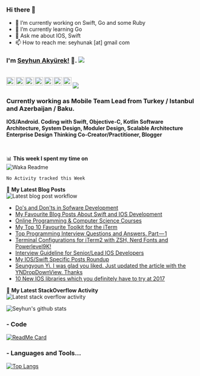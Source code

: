 ### Hi there 👋

- 🔭 I’m currently working on Swift, Go and some Ruby
- 🌱 I’m currently learning Go
- 💬 Ask me about IOS, Swift
- 📫 How to reach me: seyhunak [at] gmail com

### I'm [Seyhun Akyürek!](https://seyhunak.codes) 👋. ![](https://pronoun.cyou/x/y?subject=He&object=Him&height=20)

<br/>
<a href="https://twitter.com/seyhunak">
  <img align="left" alt="Seyhun Akyürek| Twitter" width="22px" src="https://cdn.jsdelivr.net/npm/simple-icons@v3/icons/twitter.svg" />
</a>
<a href="https://www.linkedin.com/in/seyhunak/">
  <img align="left" alt="Linkedin" width="22px" src="https://cdn.jsdelivr.net/npm/simple-icons@v3/icons/linkedin.svg" />
</a>
<a href="https://t.me/seyhunak">
  <img align="left" alt="Telegram" width="22px" src="https://cdn.jsdelivr.net/npm/simple-icons@v3/icons/telegram.svg" />
</a>
<a href="https://www.instagram.com/seyhunak/">
  <img align="left" alt="Instagram" width="22px" src="https://cdn.jsdelivr.net/npm/simple-icons@v3/icons/instagram.svg" />
</a>
<a href="https://www.reddit.com/user/seyhunak">
  <img align="left" alt=" Reddit" width="22px" src="https://cdn.jsdelivr.net/npm/simple-icons@v3/icons/reddit.svg" />
</a>
<a href="https://leetcode.com/seyhunak/">
  <img align="left" alt="Leetcode" width="22px" src="https://cdn.jsdelivr.net/npm/simple-icons@v3/icons/leetcode.svg" />
</a>
<a href="https://www.codechef.com/users/seyhunak">
  <img align="left" alt=" Codechef" width="22px" src="https://cdn.jsdelivr.net/npm/simple-icons@v3/icons/codechef.svg" />
</a>

![](https://visitor-badge.glitch.me/badge?page_id=seyhunak.seyhunak)

### Currently working as Mobile Team Lead from Turkey / Istanbul and Azerbaijan / Baku.

**IOS/Android. Coding with Swift, Objective-C, Kotlin**
**Software Architecture, System Design, Moduler Design, Scalable Architecture**
**Enterprise Design Thinking Co-Creator/Practitioner, Blogger**

<br />

📊 **This week I spent my time on**
<br>
![Waka Readme](https://github.com/seyhunak/seyhunak/workflows/Waka%20Readme/badge.svg)
<!--START_SECTION:waka-->
```text
No Activity tracked this Week
```
<!--END_SECTION:waka-->

📕 **My Latest Blog Posts**
<br>
![Latest blog post workflow](https://github.com/seyhunak/seyhunak/workflows/Latest%20blog%20post%20workflow/badge.svg)
<!-- BLOG-POST-LIST:START -->
- [Do's and Don'ts in Sofware Development](https://dev.to/seyhunak/do-s-and-don-ts-in-sofware-development-1bbf)
- [My Favourite Blog Posts About Swift and IOS Development](https://medium.com/@seyhunak/my-favourite-blog-posts-about-swift-and-ios-development-b3ae7c22e46e?source=rss-192c1ebd2112------2)
- [Online Programming & Computer Science Courses](https://medium.com/seyhunakyurek/online-programming-computer-science-courses-3dfa60015f22?source=rss-192c1ebd2112------2)
- [My Top 10 Favourite Toolkit for the iTerm](https://medium.com/seyhunakyurek/my-top-10-favourite-toolkit-for-the-iterm-580e2d15bed4?source=rss-192c1ebd2112------2)
- [Top Programming Interview Questions and Answers. Part — 1](https://medium.com/seyhunakyurek/top-programming-interview-questions-and-answers-part-1-5eba9199f0c?source=rss-192c1ebd2112------2)
- [Terminal Configurations for iTerm2 with ZSH, Nerd Fonts and Powerlevel9K!](https://medium.com/seyhunakyurek/terminal-configurations-for-iterm2-with-zsh-nerd-fonts-and-powerlevel9k-8ed4193ac819?source=rss-192c1ebd2112------2)
- [Interview Guideline for Senior/Lead IOS Developers](https://medium.com/seyhunakyurek/interview-guideline-for-senior-lead-ios-developers-997484ed53da?source=rss-192c1ebd2112------2)
- [My IOS/Swift Specific Posts Roundup](https://medium.com/seyhunakyurek/my-ios-swift-specific-posts-roundup-14c78a22c719?source=rss-192c1ebd2112------2)
- [Seungyoun Yi. I was glad you liked. Just updated the article with the YNDropDownView. Thanks](https://medium.com/@seyhunak/seungyoun-yi-i-was-glad-you-liked-just-updated-the-article-with-the-yndropdownview-thanks-22ddc386a622?source=rss-192c1ebd2112------2)
- [10 New IOS libraries which you definitely have to try at 2017](https://medium.com/seyhunakyurek/10-new-ios-libraries-which-you-definitely-have-to-try-at-2017-dc1a9cf4441e?source=rss-192c1ebd2112------2)
<!-- BLOG-POST-LIST:END -->

📕 **My Latest StackOverflow Activity**
<br>
![Latest stack overflow activity](https://github.com/seyhunak/seyhunak/workflows/Latest%20stack%20overflow%20activity/badge.svg)
<!-- STACKOVERFLOW:START -->
<!-- STACKOVERFLOW:END -->

![Seyhun's github stats](https://github-readme-stats.vercel.app/api?username=seyhunak&show_icons=true&theme=simple)

### - Code
[![ReadMe Card](https://github-readme-stats.vercel.app/api/pin/?username=seyhunak&repo=twitter-bootstrap-rails)](https://github.com/seyhunak/github-readme-stats)

### - Languages and Tools...
[![Top Langs](https://github-readme-stats.vercel.app/api/top-langs/?username=seyhunak&hide_langs_below=1)](https://github.com/seyhunak/github-readme-stats)